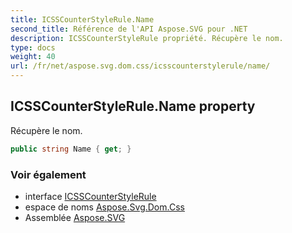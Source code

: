 ```yaml
---
title: ICSSCounterStyleRule.Name
second_title: Référence de l'API Aspose.SVG pour .NET
description: ICSSCounterStyleRule propriété. Récupère le nom.
type: docs
weight: 40
url: /fr/net/aspose.svg.dom.css/icsscounterstylerule/name/
---
```

## ICSSCounterStyleRule.Name property

Récupère le nom.

```csharp
public string Name { get; }
```

### Voir également

* interface [ICSSCounterStyleRule](../)
* espace de noms [Aspose.Svg.Dom.Css](../../icsscounterstylerule/)
* Assemblée [Aspose.SVG](../../../)


